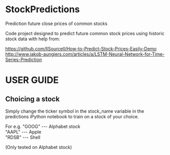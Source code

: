 # StockPredictions

Prediction future close prices of common stocks

Code project designed to predict future common stock prices using historic stock
data with help from:

https://github.com/llSourcell/How-to-Predict-Stock-Prices-Easily-Demo
http://www.jakob-aungiers.com/articles/a/LSTM-Neural-Network-for-Time-Series-Prediction

# USER GUIDE #

## Choicing a stock ##

Simply change the ticker symbol in the stock_name variable in the predictions
iPython notebook to train on a stock of your choice.

For e.g. "GOOG" --- Alphabet stock <br />
"AAPL"  --- Apple <br />
"RDSB"  --- Shell <br />

(Only tested on Alphabet stock)
